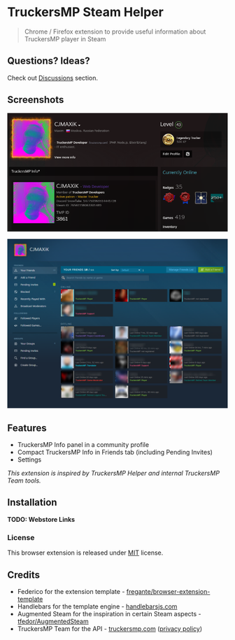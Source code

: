 # TruckersMP Steam Helper

> Chrome / Firefox extension to provide useful information about TruckersMP player in Steam

## Questions? Ideas?
Check out [Discussions](https://github.com/cjmaxik/truckersmp-steam-helper/discussions) section.

## Screenshots
![Profile](/media/profile.png)

![Friends](/media/friends.png)

## Features

- TruckersMP Info panel in a community profile
- Compact TruckersMP Info in Friends tab (including Pending Invites)
- Settings

*This extension is inspired by TruckersMP Helper and internal TruckersMP Team tools.*

## Installation

**TODO: Webstore Links**

### License

This browser extension is released under [MIT](LICENSE.md) license.

## Credits

- Federico for the extension template - [fregante/browser-extension-template](https://github.com/fregante/browser-extension-template)
- Handlebars for the template engine - [handlebarsjs.com](https://handlebarsjs.com/)
- Augmented Steam for the inspiration in certain Steam aspects - [tfedor/AugmentedSteam](https://github.com/tfedor/AugmentedSteam)
- TruckersMP Team for the API - [truckersmp.com](https://truckersmp.com) ([privacy policy](https://truckersmp.com/policy))
